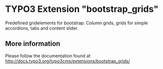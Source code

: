 # TYPO3 Extension "bootstrap_grids"

Predefined gridelements for bootstrap: Column grids, grids for simple accordions, tabs and content slider.

## More information

Please follow the documentation found at http://docs.typo3.org/typo3cms/extensions/bootstrap_grids/